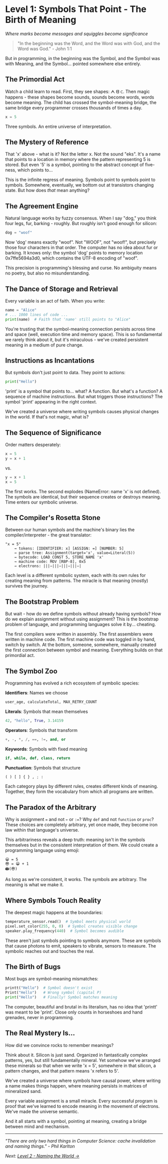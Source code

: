 # Level 1: Symbols That Point - The Birth of Meaning
*Where marks become messages and squiggles become significance*

> "In the beginning was the Word, and the Word was with God, and the Word was God." - John 1:1

But in programming, in the beginning was the Symbol, and the Symbol was with Meaning, and the Symbol... pointed somewhere else entirely.

## The Primordial Act

Watch a child learn to read. First, they see shapes: ᗅ ᗺ ⊂. Then magic happens - these shapes become sounds, sounds become words, words become meaning. The child has crossed the symbol-meaning bridge, the same bridge every programmer crosses thousands of times a day.

```python
x = 5
```

Three symbols. An entire universe of interpretation.

## The Mystery of Reference

That 'x' above - what is it? Not the letter x. Not the sound "eks". It's a name that points to a location in memory where the pattern representing 5 is stored. But even '5' is a symbol, pointing to the abstract concept of five-ness, which points to...

This is the infinite regress of meaning. Symbols point to symbols point to symbols. Somewhere, eventually, we bottom out at transistors changing state. But how does *that* mean anything?

## The Agreement Engine

Natural language works by fuzzy consensus. When I say "dog," you think four legs, fur, barking - roughly. But roughly isn't good enough for silicon:

```python
dog = "woof"
```

Now 'dog' means exactly "woof". Not "WOOF", not "woof!", but precisely those four characters in that order. The computer has no idea about fur or barking. It knows only: the symbol 'dog' points to memory location 0x7ffe5694a3d0, which contains the UTF-8 encoding of "woof".

This precision is programming's blessing and curse. No ambiguity means no poetry, but also no misunderstanding.

## The Dance of Storage and Retrieval

Every variable is an act of faith. When you write:

```python
name = "Alice"
# ... 1000 lines of code ...
print(name)  # Faith that 'name' still points to "Alice"
```

You're trusting that the symbol-meaning connection persists across time and space (well, execution time and memory space). This is so fundamental we rarely think about it, but it's miraculous - we've created persistent meaning in a medium of pure change.

## Instructions as Incantations

But symbols don't just point to data. They point to actions:

```python
print("Hello")
```

'print' is a symbol that points to... what? A function. But what's a function? A sequence of machine instructions. But what triggers those instructions? The symbol 'print' appearing in the right context.

We've created a universe where writing symbols causes physical changes in the world. If that's not magic, what is?

## The Sequence of Significance

Order matters desperately:

```python
x = 5
y = x + 1
```

vs.

```python
y = x + 1
x = 5
```

The first works. The second explodes (NameError: name 'x' is not defined). The symbols are identical, but their sequence creates or destroys meaning. Time enters our symbolic universe.

## The Compiler's Rosetta Stone

Between our human symbols and the machine's binary lies the compiler/interpreter - the great translator:

```
"x = 5" 
    → tokens: [IDENTIFIER: x] [ASSIGN: =] [NUMBER: 5]
    → parse tree: Assignment(target='x', value=Literal(5))
    → bytecode: LOAD_CONST 5, STORE_NAME 'x'
    → machine code: MOV [RBP-8], 0x5
    → electrons: |||−|||−|||−|||−|
```

Each level is a different symbolic system, each with its own rules for creating meaning from patterns. The miracle is that meaning (mostly) survives the journey.

## The Bootstrap Problem

But wait - how do we define symbols without already having symbols? How do we explain assignment without using assignment? This is the bootstrap problem of language, and programming languages solve it by... cheating. 

The first compilers were written in assembly. The first assemblers were written in machine code. The first machine code was toggled in by hand, switch by switch. At the bottom, someone, somewhere, manually created the first connection between symbol and meaning. Everything builds on that primordial act.

## The Symbol Zoo

Programming has evolved a rich ecosystem of symbolic species:

**Identifiers**: Names we choose
```python
user_age, calculateTotal, MAX_RETRY_COUNT
```

**Literals**: Symbols that mean themselves
```python
42, "hello", True, 3.14159
```

**Operators**: Symbols that transform
```python
+, -, *, /, ==, !=, and, or
```

**Keywords**: Symbols with fixed meaning
```python
if, while, def, class, return
```

**Punctuation**: Symbols that structure
```python
( ) [ ] { } , ; :
```

Each category plays by different rules, creates different kinds of meaning. Together, they form the vocabulary from which all programs are written.

## The Paradox of the Arbitrary

Why is assignment `=` and not `←` or `:=`? Why `def` and not `function` or `proc`? These choices are completely arbitrary, yet once made, they become iron law within that language's universe.

This arbitrariness reveals a deep truth: meaning isn't in the symbols themselves but in the consistent interpretation of them. We could create a programming language using emoji:

```
😀 = 5
😎 = 😀 + 1
🖨️(😎)
```

As long as we're consistent, it works. The symbols are arbitrary. The meaning is what we make it.

## Where Symbols Touch Reality

The deepest magic happens at the boundaries:

```python
temperature_sensor.read()  # Symbol meets physical world
pixel.set_color(255, 0, 0)  # Symbol creates visible change
speaker.play_frequency(440)  # Symbol becomes audible
```

These aren't just symbols pointing to symbols anymore. These are symbols that cause photons to emit, speakers to vibrate, sensors to measure. The symbolic reaches out and touches the real.

## The Birth of Bugs

Most bugs are symbol-meaning mismatches:

```python
printt("Hello")  # Symbol doesn't exist
Print("Hello")   # Wrong symbol (capital P)
print("Hello")   # Finally! Symbol matches meaning
```

The computer, beautiful and brutal in its literalism, has no idea that 'printt' was meant to be 'print'. Close only counts in horseshoes and hand grenades, never in programming.

## The Real Mystery Is...

How did we convince rocks to remember meanings?

Think about it. Silicon is just sand. Organized in fantastically complex patterns, yes, but still fundamentally mineral. Yet somehow we've arranged these minerals so that when we write 'x = 5', somewhere in that silicon, a pattern changes, and that pattern means 'x refers to 5'.

We've created a universe where symbols have causal power, where writing a name makes things happen, where meaning persists in matrices of mineralized sand.

Every variable assignment is a small miracle. Every successful program is proof that we've learned to encode meaning in the movement of electrons. We've made the universe semantic.

And it all starts with a symbol, pointing at meaning, creating a bridge between mind and mechanism.

---

*"There are only two hard things in Computer Science: cache invalidation and naming things." - Phil Karlton*

*Next: [Level 2 - Naming the World →](L2_Naming_the_World.md)*